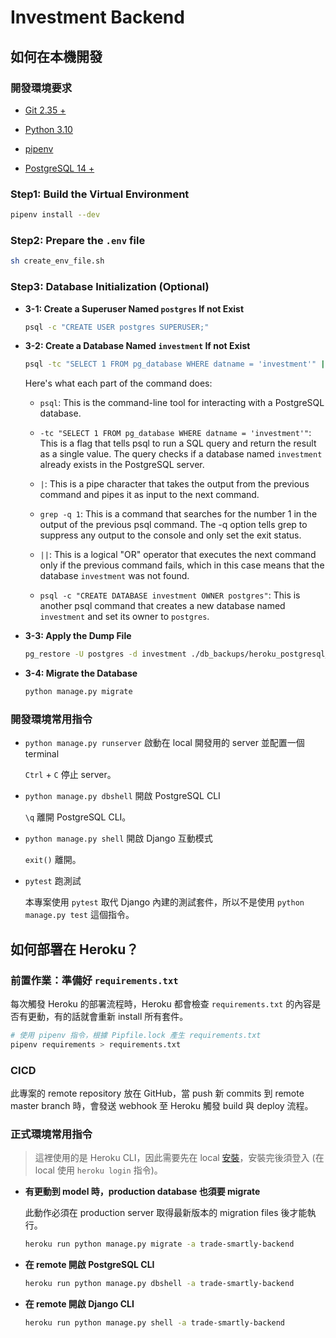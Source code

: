 # Investment Backend

## 如何在本機開發

### 開發環境要求

- [Git 2.35 +](https://git-scm.com/book/en/v2/Getting-Started-Installing-Git)

- [Python 3.10](https://www.python.org/downloads/release/python-3109/)

- [pipenv](https://pypi.org/project/pipenv/)

- [PostgreSQL 14 +](https://adamtheautomator.com/install-postgresql-on-mac/)

### Step1: Build the Virtual Environment

```bash
pipenv install --dev
```

### Step2: Prepare the `.env` file

```bash
sh create_env_file.sh
```

### Step3: Database Initialization (Optional)

- **3-1: Create a Superuser Named `postgres` If not Exist**

    ```bash
    psql -c "CREATE USER postgres SUPERUSER;"
    ```

- **3-2: Create a Database Named `investment` If not Exist**

    ```bash
    psql -tc "SELECT 1 FROM pg_database WHERE datname = 'investment'" | grep -q 1 || psql -c "CREATE DATABASE investment OWNER postgres"
    ```

    Here's what each part of the command does:

  - `psql`: This is the command-line tool for interacting with a PostgreSQL database.

  - `-tc "SELECT 1 FROM pg_database WHERE datname = 'investment'"`: This is a flag that tells psql to run a SQL query and return the result as a single value. The query checks if a database named `investment` already exists in the PostgreSQL server.

  - `|`: This is a pipe character that takes the output from the previous command and pipes it as input to the next command.

  - `grep -q 1`: This is a command that searches for the number 1 in the output of the previous psql command. The -q option tells grep to suppress any output to the console and only set the exit status.

  - `||`: This is a logical "OR" operator that executes the next command only if the previous command fails, which in this case means that the database `investment` was not found.

  - `psql -c "CREATE DATABASE investment OWNER postgres"`: This is another psql command that creates a new database named `investment` and set its owner to `postgres`.

- **3-3: Apply the Dump File**

    ```bash
    pg_restore -U postgres -d investment ./db_backups/heroku_postgresql_latest
    ```

- **3-4: Migrate the Database**

    ```bash
    python manage.py migrate
    ```

### 開發環境常用指令

- `python manage.py runserver` 啟動在 local 開發用的 server 並配置一個 terminal

    `Ctrl` + `C` 停止 server。

- `python manage.py dbshell` 開啟 PostgreSQL CLI

    `\q` 離開 PostgreSQL CLI。

- `python manage.py shell` 開啟 Django 互動模式

    `exit()` 離開。

- `pytest` 跑測試

    本專案使用 `pytest` 取代 Django 內建的測試套件，所以不是使用 `python manage.py test` 這個指令。

## 如何部署在 Heroku？

### 前置作業：準備好 `requirements.txt`

每次觸發 Heroku 的部署流程時，Heroku 都會檢查 `requirements.txt` 的內容是否有更動，有的話就會重新 install 所有套件。

```bash
# 使用 pipenv 指令，根據 Pipfile.lock 產生 requirements.txt
pipenv requirements > requirements.txt
```

### CICD

此專案的 remote repository 放在 GitHub，當 push 新 commits 到 remote master branch 時，會發送 webhook 至 Heroku 觸發 build 與 deploy 流程。

### 正式環境常用指令

>這裡使用的是 Heroku CLI，因此需要先在 local [安裝](https://devcenter.heroku.com/articles/heroku-cli)，安裝完後須登入 (在 local 使用 `heroku login` 指令)。

- **有更動到 model 時，production database 也須要 migrate**

    此動作必須在 production server 取得最新版本的 migration files 後才能執行。

    ```bash
    heroku run python manage.py migrate -a trade-smartly-backend
    ```

- **在 remote 開啟 PostgreSQL CLI**

    ```bash
    heroku run python manage.py dbshell -a trade-smartly-backend
    ```

- **在 remote 開啟 Django CLI**

    ```bash
    heroku run python manage.py shell -a trade-smartly-backend
    ```
